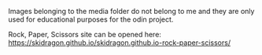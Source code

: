 Images belonging to the media folder do not belong to me and they are only used for educational purposes for the odin project.

Rock, Paper, Scissors site can be opened here: https://skidragon.github.io/skidragon.github.io-rock-paper-scissors/
